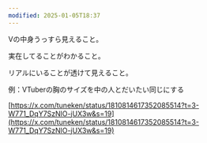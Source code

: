 ```yaml
---
modified: 2025-01-05T18:37
---
```

Vの中身うっすら見えること。

実在してることがわかること。

リアルにいることが透けて見えること。

  

例：VTuberの胸のサイズを中の人とだいたい同じにする

  

[https://x.com/tuneken/status/1810814617352085514?t=3-W771_DqY7SzNlO-jUX3w&s=19](https://x.com/tuneken/status/1810814617352085514?t=3-W771_DqY7SzNlO-jUX3w&s=19)